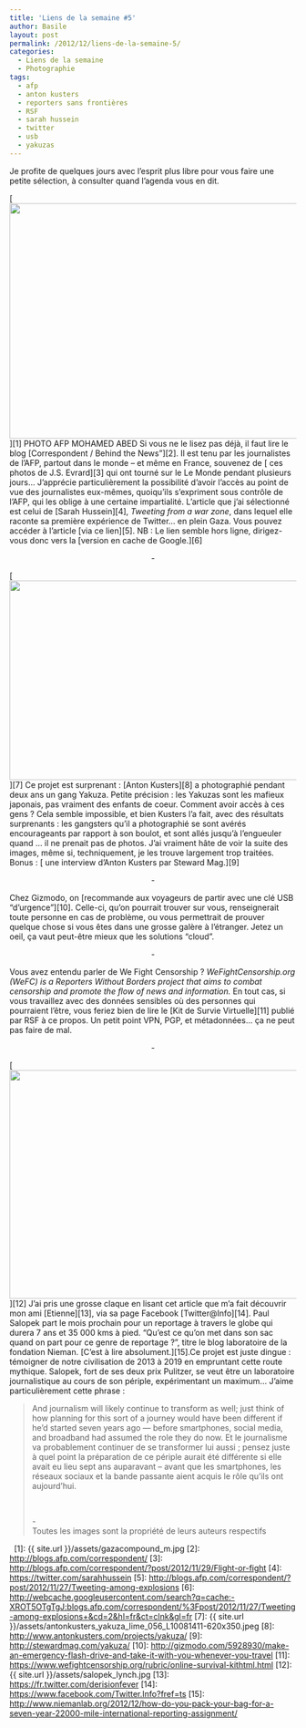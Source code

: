 ```yaml
---
title: 'Liens de la semaine #5'
author: Basile
layout: post
permalink: /2012/12/liens-de-la-semaine-5/
categories:
  - Liens de la semaine
  - Photographie
tags:
  - afp
  - anton kusters
  - reporters sans frontières
  - RSF
  - sarah hussein
  - twitter
  - usb
  - yakuzas
---
```

Je profite de quelques jours avec l&#8217;esprit plus libre pour vous faire une petite sélection, à consulter quand l&#8217;agenda vous en dit.

[<img class="aligncenter size-full wp-image-1970" title="gazacompound_m" alt="" src="{{ site.url }}/assets/gazacompound_m.jpg" width="620" height="413" />][1]
PHOTO AFP MOHAMED ABED
Si vous ne le lisez pas déjà, il faut lire le blog [Correspondent / Behind the News&#8221;][2]. Il est tenu par les journalistes de l&#8217;AFP, partout dans le monde &#8211; et même en France, souvenez de [ ces photos de J.S. Evrard][3] qui ont tourné sur le Le Monde pendant plusieurs jours&#8230;
J&#8217;apprécie particulièrement la possibilité d&#8217;avoir l&#8217;accès au point de vue des journalistes eux-mêmes, quoiqu&#8217;ils s&#8217;expriment sous contrôle de l&#8217;AFP, qui les oblige à une certaine impartialité.
L&#8217;article que j&#8217;ai sélectionné est celui de [Sarah Hussein][4], *Tweeting from a war zone*, dans lequel elle raconte sa première expérience de Twitter&#8230; en plein Gaza.
Vous pouvez accéder à l&#8217;article [via ce lien][5]. NB : Le lien semble hors ligne, dirigez-vous donc vers la [version en cache de Google.][6]

<p style="text-align: center;">
  -
</p>

[<img class="aligncenter size-full wp-image-1971" title="antonkusters_yakuza_lime_056_L10081411-620x350" alt="" src="{{ site.url }}/assets/antonkusters_yakuza_lime_056_L10081411-620x350.jpeg" width="620" height="350" />][7]
Ce projet est surprenant : [Anton Kusters][8] a photographié pendant deux ans un gang Yakuza. Petite précision : les Yakuzas sont les mafieux japonais, pas vraiment des enfants de coeur.
Comment avoir accès à ces gens ? Cela semble impossible, et bien Kusters l&#8217;a fait, avec des résultats surprenants : les gangsters qu&#8217;il a photographié se sont avérés encourageants par rapport à son boulot, et sont allés jusqu&#8217;à l&#8217;engueuler quand &#8230; il ne prenait pas de photos.
J&#8217;ai vraiment hâte de voir la suite des images, même si, techniquement, je les trouve largement trop traitées.
Bonus : [ une interview d&#8217;Anton Kusters par Steward Mag.][9]

<p style="text-align: center;">
  -
</p>

Chez Gizmodo, on [recommande aux voyageurs de partir avec une clé USB &#8220;d&#8217;urgence&#8221;][10]. Celle-ci, qu&#8217;on pourrait trouver sur vous, renseignerait toute personne en cas de problème, ou vous permettrait de prouver quelque chose si vous êtes dans une grosse galère à l&#8217;étranger.
Jetez un oeil, ça vaut peut-être mieux que les solutions &#8220;cloud&#8221;.

<p style="text-align: center;">
  -
</p>

Vous avez entendu parler de We Fight Censorship ?
*WeFightCensorship.org (WeFC) is a Reporters Without Borders project that aims to combat censorship and promote the flow of news and information.*
En tout cas, si vous travaillez avec des données sensibles où des personnes qui pourraient l&#8217;être, vous feriez bien de lire le [Kit de Survie Virtuelle][11] publié par RSF à ce propos. Un petit point VPN, PGP, et métadonnées&#8230; ça ne peut pas faire de mal.

<p style="text-align: center;">
  -
</p>

[<img class="aligncenter size-full wp-image-1976" title="salopek_lynch" alt="" src="{{ site.url }}/assets/salopek_lynch.jpg" width="600" height="401" />][12]
J&#8217;ai pris une grosse claque en lisant cet article que m&#8217;a fait découvrir mon ami [Etienne][13], via sa page Facebook [Twitter@Info][14].
Paul Salopek part le mois prochain pour un reportage à travers le globe qui durera 7 ans et 35 000 kms à pied. &#8220;Qu&#8217;est ce qu&#8217;on met dans son sac quand on part pour ce genre de reportage ?&#8221;, titre le blog laboratoire de la fondation Nieman.
[C&#8217;est à lire absolument.][15].Ce projet est juste dingue : témoigner de notre civilisation de 2013 à 2019 en empruntant cette route mythique. Salopek, fort de ses deux prix Pulitzer, se veut être un laboratoire journalistique au cours de son périple, expérimentant un maximum&#8230;
J&#8217;aime particulièrement cette phrase :

> And journalism will likely continue to transform as well; just think of how planning for this sort of a journey would have been different if he’d started seven years ago — before smartphones, social media, and broadband had assumed the role they do now.
> Et le journalisme va probablement continuer de se transformer lui aussi ; pensez juste à quel point la préparation de ce périple aurait été différente si elle avait eu lieu sept ans auparavant &#8211; avant que les smartphones, les réseaux sociaux et la bande passante aient acquis le rôle qu&#8217;ils ont aujourd&#8217;hui.
>
> &nbsp;
>
> <p style="text-align: left;">
>   -<br /> Toutes les images sont la propriété de leurs auteurs respectifs
> </p>

<div class="wp_plus_one_button" style="margin: 0 8px 8px 0; float:left; ">
  <g:plusone count="false" href="http://blog.basilesimon.fr/2012/12/liens-de-la-semaine-5/" callback="wp_plus_one_handler"></g:plusone>
</div>

 [1]: {{ site.url }}/assets/gazacompound_m.jpg
 [2]: http://blogs.afp.com/correspondent/
 [3]: http://blogs.afp.com/correspondent/?post/2012/11/29/Flight-or-fight
 [4]: https://twitter.com/sarahhussein
 [5]: http://blogs.afp.com/correspondent/?post/2012/11/27/Tweeting-among-explosions
 [6]: http://webcache.googleusercontent.com/search?q=cache:-XROT5OTgTgJ:blogs.afp.com/correspondent/%3Fpost/2012/11/27/Tweeting-among-explosions+&cd=2&hl=fr&ct=clnk&gl=fr
 [7]: {{ site.url }}/assets/antonkusters_yakuza_lime_056_L10081411-620x350.jpeg
 [8]: http://www.antonkusters.com/projects/yakuza/
 [9]: http://stewardmag.com/yakuza/
 [10]: http://gizmodo.com/5928930/make-an-emergency-flash-drive-and-take-it-with-you-whenever-you-travel
 [11]: https://www.wefightcensorship.org/rubric/online-survival-kithtml.html
 [12]: {{ site.url }}/assets/salopek_lynch.jpg
 [13]: https://fr.twitter.com/derisionfever
 [14]: https://www.facebook.com/Twitter.Info?fref=ts
 [15]: http://www.niemanlab.org/2012/12/how-do-you-pack-your-bag-for-a-seven-year-22000-mile-international-reporting-assignment/
